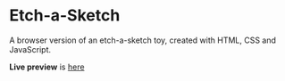 # Etch-a-Sketch

A browser version of an etch-a-sketch toy, created with HTML, CSS and JavaScript.  

**Live preview** is [here](cassianocaron.github.io/etch-a-sketch/)